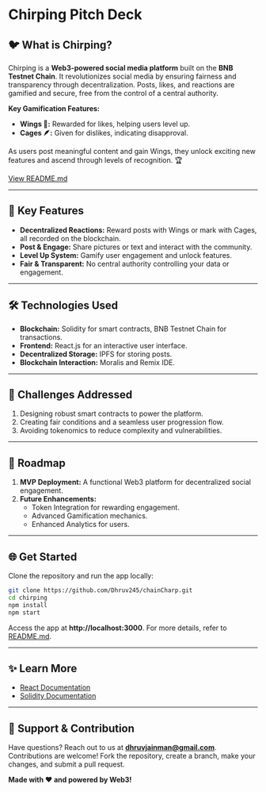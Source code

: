 # Chirping Pitch Deck

## 🐦 What is Chirping?

Chirping is a **Web3-powered social media platform** built on the **BNB Testnet Chain**. It revolutionizes social media by ensuring fairness and transparency through decentralization. Posts, likes, and reactions are gamified and secure, free from the control of a central authority.

**Key Gamification Features:**
- **Wings 🪽:** Rewarded for likes, helping users level up.
- **Cages 🪶:** Given for dislikes, indicating disapproval.

As users post meaningful content and gain Wings, they unlock exciting new features and ascend through levels of recognition. 🏆

[View README.md](./readme.md)

---

## 🚀 Key Features

- **Decentralized Reactions:** Reward posts with Wings or mark with Cages, all recorded on the blockchain.
- **Post & Engage:** Share pictures or text and interact with the community.
- **Level Up System:** Gamify user engagement and unlock features.
- **Fair & Transparent:** No central authority controlling your data or engagement.

---

## 🛠️ Technologies Used

- **Blockchain:** Solidity for smart contracts, BNB Testnet Chain for transactions.
- **Frontend:** React.js for an interactive user interface.
- **Decentralized Storage:** IPFS for storing posts.
- **Blockchain Interaction:** Moralis and Remix IDE.

---

## 🎯 Challenges Addressed

1. Designing robust smart contracts to power the platform.
2. Creating fair conditions and a seamless user progression flow.
3. Avoiding tokenomics to reduce complexity and vulnerabilities.

---

## 📜 Roadmap

1. **MVP Deployment:** A functional Web3 platform for decentralized social engagement.
2. **Future Enhancements:**
   - Token Integration for rewarding engagement.
   - Advanced Gamification mechanics.
   - Enhanced Analytics for users.

---

## 🌐 Get Started

Clone the repository and run the app locally:
```bash
git clone https://github.com/Dhruv245/chainCharp.git
cd chirping
npm install
npm start
```
Access the app at **http://localhost:3000**. For more details, refer to [README.md](./readme.md).

---

## ✨ Learn More

- [React Documentation](https://reactjs.org/)
- [Solidity Documentation](https://soliditylang.org/)

---

## 🙌 Support & Contribution

Have questions? Reach out to us at **[dhruvjainman@gmail.com](mailto:dhruvjainman@gmail.com)**. Contributions are welcome! Fork the repository, create a branch, make your changes, and submit a pull request.

**Made with ❤️ and powered by Web3!**

